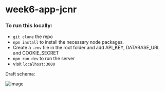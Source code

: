 # week6-app-jcnr


### To run this locally:

- `git clone` the repo
- `npm install` to install the necessary node packages.
- Create a `.env` file in the root folder and add API_KEY, DATABASE_URL and COOKIE_SECRET
- `npm run dev` to run the server
- visit `localhost:3000`


Draft schema:

![image](https://user-images.githubusercontent.com/31373245/116393757-f3087a80-a819-11eb-8cbc-53a3bc17401a.png)
